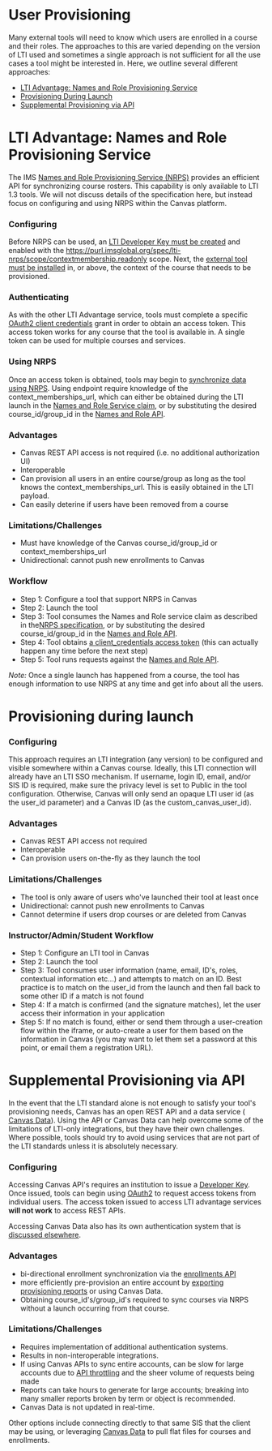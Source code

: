 User Provisioning
==============

Many external tools will need to know which users are enrolled in a course and their roles. The approaches to this are varied depending on the version of LTI used and sometimes a single approach is not sufficient for all the use cases a tool might be interested in. Here, we outline several different approaches:

- [LTI Advantage: Names and Role Provisioning Service](#lti-advantage)
- [Provisioning During Launch](#on-launch)
- [Supplemental Provisioning via API](#supplemental-provisioning)



LTI Advantage: Names and Role Provisioning Service <a name="lti-advantage"></a>
==============

The IMS <a href="https://www.imsglobal.org/spec/lti-nrps/v2p0" target="_blank"> Names and Role Provisioning Service (NRPS)</a> provides an efficient API for synchronizing course rosters. This capability is only available to LTI 1.3 tools. We will not discuss details of the specification here, but instead focus on configuring and using NRPS within the Canvas platform.

### Configuring

Before NRPS can be used, an <a href="https://community.canvaslms.com/t5/Admin-Guide/How-do-I-configure-an-LTI-key-for-an-account/ta-p/140" target="_blank">LTI Developer Key must be created</a> and enabled with the https://purl.imsglobal.org/spec/lti-nrps/scope/contextmembership.readonly scope. Next, the <a href="https://community.canvaslms.com/t5/Admin-Guide/How-do-I-configure-an-external-app-for-an-account-using-a-client/ta-p/202" target="_blank"> external tool must be installed</a> in, or above, the context of the course that needs to be provisioned.

### Authenticating

As with the other LTI Advantage service, tools must complete a specific <a href="file.oauth.html#accessing-lti-advantage-services" target="_blank">OAuth2 client credentials</a> grant in order to obtain an access token. This access token works for any course that the tool is available in. A single token can be used for multiple courses and services.

### Using NRPS

Once an access token is obtained, tools may begin to <a href="names_and_role.html" target="_blank">synchronize data using NRPS</a>. Using endpoint require knowledge of the context_memberships_url, which can either be obtained during the LTI launch in the <a href="https://www.imsglobal.org/spec/lti-nrps/v2p0#lti-1-3-integration" target="_blank">Names and Role Service claim</a>, or by substituting the desired course_id/group_id in the <a href="names_and_role.html" target="_blank">Names and Role API</a>.

### Advantages
- Canvas REST API access is not required (i.e. no additional authorization UI)
- Interoperable
- Can provision all users in an entire course/group as long as the tool knows the context_memberships_url. This is easily obtained in the LTI payload.
- Can easily deterine if users have been removed from a course

### Limitations/Challenges
- Must have knowledge of the Canvas course_id/group_id or context_memberships_url
- Unidirectional: cannot push new enrollments to Canvas

### Workflow
- Step 1: Configure a tool that support NRPS in Canvas
- Step 2: Launch the tool
- Step 3: Tool consumes the Names and Role service claim as described in the<a href="https://www.imsglobal.org/spec/lti-nrps/v2p0#lti-1-3-integration" target="_blank">NRPS specification</a>, or by substituting the desired course_id/group_id in the <a href="names_and_role.html" target="_blank">Names and Role API</a>.
- Step 4: Tool obtains <a href="file.oauth.html#accessing-lti-advantage-services" target="_blank">a client_credentials access token</a> (this can actually happen any time before the next step)
- Step 5: Tool runs requests against the <a href="names_and_role.html" target="_blank">Names and Role API</a>.

*Note:* Once a single launch has happened from a course, the tool has enough information to use NRPS at any time and get info about all the users.

Provisioning during launch <a name="on-launch"></a>
==============

### Configuring
This approach requires an LTI integration (any version) to be configured and visible somewhere within a Canvas course. Ideally, this LTI connection will already have an LTI SSO mechanism. If username, login ID, email, and/or SIS ID is required, make sure the privacy level is set to Public in the tool configuration. Otherwise, Canvas will only send an opaque LTI user id (as the user_id parameter) and a Canvas ID (as the custom_canvas_user_id).

### Advantages
- Canvas REST API access not required
- Interoperable
- Can provision users on-the-fly as they launch the tool

### Limitations/Challenges
- The tool is only aware of users who've launched their tool at least once
- Unidirectional: cannot push new enrollments to Canvas
- Cannot determine if users drop courses or are deleted from Canvas

### Instructor/Admin/Student Workflow
- Step 1: Configure an LTI tool in Canvas
- Step 2: Launch the tool
- Step 3: Tool consumes user information (name, email, ID's, roles, contextual information etc...) and attempts to match on an ID. Best practice is to match on the user_id from the launch and then fall back to some other ID if a match is not found
- Step 4: If a match is confirmed (and the signature matches), let the user access their information in your application
- Step 5: If no match is found, either or send them through a user-creation flow within the iframe, or auto-create a user for them based on the information in Canvas (you may want to let them set a password at this point, or email them a registration URL).

Supplemental Provisioning via API <a name="supplemental-provisioning"></a>
==============

In the event that the LTI standard alone is not enough to satisfy your tool's provisioning needs, Canvas has an open REST API and a data service (<a href="https://community.canvaslms.com/t5/Admin-Guide/What-is-Canvas-Data-Services/ta-p/142" target="_blank"> Canvas Data</a>). Using the API or Canvas Data can help overcome some of the limitations of LTI-only integrations, but they have their own challenges. Where possible, tools should try to avoid using services that are not part of the LTI standards unless it is absolutely necessary.

### Configuring
Accessing Canvas API's requires an institution to issue a <a href="file.developer_keys.html" target="_blank">Developer Key</a>. Once issued, tools can begin using <a href="file.oauth.html#accessing-canvas-api" target="_blank">OAuth2</a> to request access tokens from individual users. The access token issued to access LTI advantage services **will not work** to access REST APIs.

Accessing Canvas Data also has its own authentication system that is <a href="https://community.canvaslms.com/t5/Admin-Guide/What-is-Canvas-Data-Services/ta-p/142" target="_blank">discussed elsewhere</a>.

### Advantages
- bi-directional enrollment synchronization via the <a href="enrollments.html" target="_blank">enrollments API</a>
- more efficiently pre-provision an entire account by <a href="account_reports.html" target="_blank"> exporting provisioning reports</a> or using Canvas Data.
- Obtaining course_id's/group_id's required to sync courses via NRPS without a launch occurring from that course.

### Limitations/Challenges
- Requires implementation of additional authentication systems.
- Results in non-interoperable integrations.
- If using Canvas APIs to sync entire accounts, can be slow for large accounts due to <a href="file.throttling.html" target="_blank">API throttling</a> and the sheer volume of requests being made
- Reports can take hours to generate for large accounts; breaking into many smaller reports broken by term or object is recommended.
- Canvas Data is not updated in real-time.


Other options include connecting directly to that same SIS that the client may be using, or leveraging <a href="https://community.canvaslms.com/t5/Admin-Guide/What-is-Canvas-Data-Services/ta-p/142" target="_blank"> Canvas Data</a> to pull flat files for courses and enrollments.
